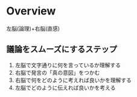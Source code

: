 # Overview
左脳(論理)+右脳(直感)

## 議論をスムーズにするステップ
1. 左脳で文字通りに何を言っているか理解する
2. 右脳で発言の「真の意図」をつかむ
3. 右脳で何をどのように考えれば良いかを理解する
4. 左脳でどのように伝えれば良いかを考える

